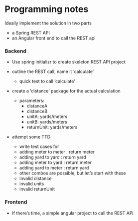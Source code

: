 # Programming notes

Ideally implement the solution in two parts
 - a Spring REST API
 - an Angular front end to call the REST api
 
### Backend

* Use spring initializr to create skeleton REST API project
* outline the REST call, name it ‘calculate’
  * quick test to call ‘calculate’

* create a ‘distance’ package for the actual calculation
  * parameters:
    * distanceA
    * distanceB
    * unitA: yards/meters
    * unitB: yards/meters
    * returnUnit: yards/meters
    
* attempt some TTD
  * write test cases for
  * adding meter to meter : return meter
  * adding yard to yard : return yard
  * adding meter to yard : return meter
  * adding yard to meter : return yard
  * other combos are possible, but let’s start with these
  * invalid distance
  * invalid units
  * invalid returnUnit

### Frontend
* If there’s time, a simple angular project to call the REST APi


